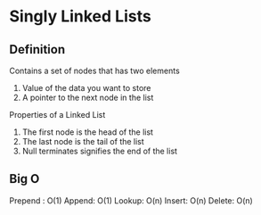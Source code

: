 # Singly Linked Lists

## Definition

Contains a set of nodes that has two elements

1. Value of the data you want to store
2. A pointer to the next node in the list

Properties of a Linked List

1. The first node is the head of the list
2. The last node is the tail of the list
3. Null terminates signifies the end of the list

## Big O

Prepend : O(1)
Append: O(1)
Lookup: O(n)
Insert: O(n)
Delete: O(n)
